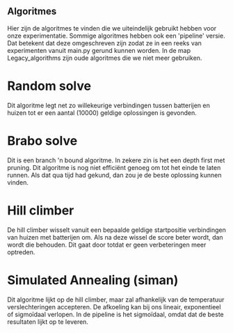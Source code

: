 ## Algoritmes

Hier zijn de algoritmes te vinden die we uiteindelijk gebruikt hebben voor onze
experimentatie. Sommige algoritmes hebben ook een 'pipeline' versie. Dat betekent
dat deze omgeschreven zijn zodat ze in een reeks van experimenten vanuit main.py
gerund kunnen worden. In de map Legacy_algorithms zijn oude algoritmes die we
niet meer gebruiken.

# Random solve

Dit algoritme legt net zo willekeurige verbindingen tussen batterijen en huizen
tot er een aantal (10000) geldige oplossingen is gevonden.

# Brabo solve

Dit is een branch 'n bound algoritme. In zekere zin is het een depth first met
pruning. Dit algoritme is nog niet efficiënt genoeg om tot het einde te laten runnen.
Als dat qua tijd had gekund, dan zou je de beste oplossing kunnen vinden.

# Hill climber

De hill climber wisselt vanuit een bepaalde geldige startpositie verbindingen van
huizen met batterijen om. Als na deze wissel de score beter wordt, dan wordt die
behouden. Dit gaat door totdat er geen verbeteringen meer optreden.

# Simulated Annealing (siman)

Dit algoritme lijkt op de hill climber, maar zal afhankelijk van de temperatuur
verslechteringen accepteren. De afkoeling kan bij ons lineair, exponentieel of
sigmoïdaal verlopen. In de pipeline is het sigmoïdaal, omdat dat de beste resultaten
lijkt op te leveren. 
